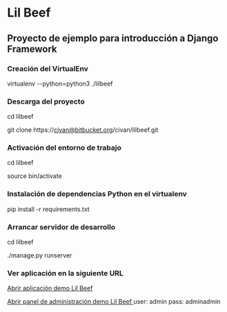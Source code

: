  # Lil Beef
 
 ## Proyecto de ejemplo para introducción a Django Framework
 
 ### Creación del VirtualEnv
 
 virtualenv --python=python3 ./lilbeef
 
 ### Descarga del proyecto
 
 cd lilbeef
 
 git clone https://civan@bitbucket.org/civan/lilbeef.git
 
 
 ### Activación del entorno de trabajo
  
 cd lilbeef
 
 source bin/activate
 
 
 ### Instalación de dependencias Python en el virtualenv
 
 pip install -r requirements.txt
 
 
 ### Arrancar servidor de desarrollo
 
 cd lilbeef
 
 ./manage.py runserver
 
 
 ### Ver aplicación en la siguiente URL
 
[ Abrir aplicación demo Lil Beef ](http://127.0.0.1:8000/) 

[ Abrir panel de administración demo Lil Beef ](http://127.0.0.1:8000/admin/) user: admin pass: adminadmin


